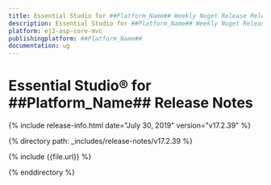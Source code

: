 ```yaml
---
title: Essential Studio for ##Platform_Name## Weekly Nuget Release Release Notes  
description: Essential Studio for ##Platform_Name## Weekly Nuget Release Release Notes  
platform: ej2-asp-core-mvc
publishingplatform: ##Platform_Name##
documentation: ug
---
```


# Essential Studio&reg; for  ##Platform_Name##  Release Notes  

{% include release-info.html date="July 30, 2019"   version="v17.2.39"  %} 

{% directory path: _includes/release-notes/v17.2.39 %}

{% include {{file.url}} %}

{% enddirectory %}
